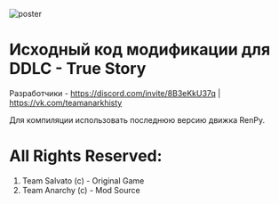 ![poster](https://github.com/b3rg3n/ts/assets/124900745/8d3a40a6-1d0a-497e-a39f-139e806fd2ea)
# Исходный код модификации для DDLC - True Story

Разработчики - https://discord.com/invite/8B3eKkU37q | https://vk.com/teamanarkhisty

Для компиляции использовать последнюю версию движка RenPy.

# All Rights Reserved:
1. Team Salvato (c) - Original Game
2. Team Anarchy (c) - Mod Source

